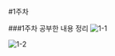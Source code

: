 #1주차


###1주차 공부한 내용 정리
![1-1](https://user-images.githubusercontent.com/80961795/124389007-474f3f80-dd20-11eb-9323-a29c99c15595.PNG)

![1-2](https://user-images.githubusercontent.com/80961795/124389009-48806c80-dd20-11eb-9e4e-74583d5510b5.PNG)
